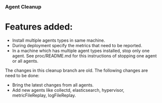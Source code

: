 ### Agent Cleanup

# Features added:
- Install multiple agents types in same machine.
- During deployment specify the metrics that need to be reported.
- In a machine which has multiple agent types installed, stop only one agent. See proc/README.md for this instructions of stopping one agent or all agents.

The changes in this cleanup branch are old. The following changes are need to be done:
 - Bring the latest changes from all agents.
 - Add new agents like collectd, elasticsearch, hypervisor, metricFileReplay, logFileReplay.
